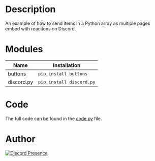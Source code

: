 # Description
An example of how to send items in a Python array as multiple pages embed with reactions on Discord.

# Modules

| Name | Installation |
|------|---------|
|buttons|`pip install buttons`|
|discord.py|`pip install discord.py`|

# Code
The full code can be found in the [code.py](https://github.com/ScopesCodez/discordpy-pagination/blob/main/code.py) file.

# Author

[![Discord Presence](https://lanyard-profile-readme.vercel.app/api/510736807999307786)](https://discord.com/users/510736807999307786)
